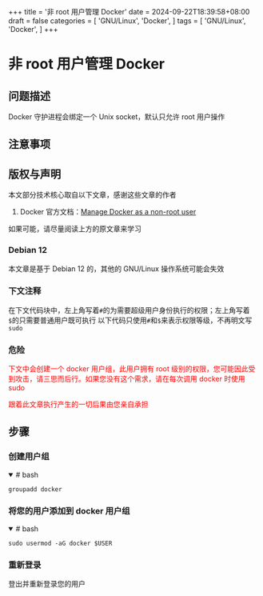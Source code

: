 +++
title = '非 root 用户管理 Docker'
date = 2024-09-22T18:39:58+08:00
draft = false
categories = [
    'GNU/Linux',
    'Docker',
]
tags = [
    'GNU/Linux',
    'Docker',
]
+++

# 非 root 用户管理 Docker
## 问题描述
Docker 守护进程会绑定一个 Unix socket，默认只允许 root 用户操作

## 注意事项
## 版权与声明
本文部分技术核心取自以下文章，感谢这些文章的作者

1. Docker 官方文档：[Manage Docker as a non-root user](https://docs.docker.com/engine/install/linux-postinstall/#manage-docker-as-a-non-root-user)

如果可能，请尽量阅读上方的原文章来学习

### Debian 12
本文章是基于 Debian 12 的，其他的 GNU/Linux 操作系统可能会失效

### 下文注释
在下文代码块中，左上角写着`#`的为需要超级用户身份执行的权限；左上角写着`$`的只需要普通用户既可执行
以下代码只使用`#`和`$`来表示权限等级，不再明文写`sudo`

### 危险
<p style="color:red">下文中会创建一个 docker 用户组，此用户拥有 root 级别的权限，您可能因此受到攻击，请三思而后行。如果您没有这个需求，请在每次调用 docker 时使用 sudo</p>

<p style="color:red">跟着此文章执行产生的一切后果由您亲自承担</p>

## 步骤
### 创建用户组

<details open="open">

<summary># bash</summary>

```shell
groupadd docker
```

</details>

### 将您的用户添加到 docker 用户组

<details open="open">

<summary># bash</summary>

```shell
sudo usermod -aG docker $USER
```

</details>

### 重新登录
登出并重新登录您的用户
